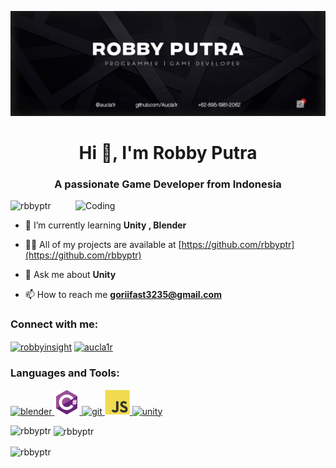 ![MasterHead](./bannertitle.jpg)
<h1 align="center">Hi 👋, I'm Robby Putra</h1>
<h3 align="center">A passionate Game Developer from Indonesia</h3>

<img class="pin" align="right" alt="Coding" width="400" src="https://i.pinimg.com/originals/e4/26/70/e426702edf874b181aced1e2fa5c6cde.gif">

<p align="left"> <img src="https://komarev.com/ghpvc/?username=rbbyptr&label=Profile%20views&color=0e75b6&style=plastic" alt="rbbyptr" /> </p>

- 🌱 I’m currently learning **Unity , Blender**

- 👨‍💻 All of my projects are available at [https://github.com/rbbyptr](https://github.com/rbbyptr)

- 💬 Ask me about **Unity**

- 📫 How to reach me **goriifast3235@gmail.com**

<h3 align="left">Connect with me:</h3>
<p align="left">
<a href="https://linkedin.com/in/robbyinsight" target="blank"><img align="center" src="https://raw.githubusercontent.com/rahuldkjain/github-profile-readme-generator/master/src/images/icons/Social/linked-in-alt.svg" alt="robbyinsight" height="30" width="40" /></a>
<a href="https://instagram.com/aucla1r" target="blank"><img align="center" src="https://raw.githubusercontent.com/rahuldkjain/github-profile-readme-generator/master/src/images/icons/Social/instagram.svg" alt="aucla1r" height="30" width="40" /></a>
</p>

<h3 align="left">Languages and Tools:</h3>
<p align="left"> <a href="https://www.blender.org/" target="_blank" rel="noreferrer"> <img src="https://download.blender.org/branding/community/blender_community_badge_white.svg" alt="blender" width="40" height="40"/> </a> <a href="https://www.w3schools.com/cs/" target="_blank" rel="noreferrer"> <img src="https://raw.githubusercontent.com/devicons/devicon/master/icons/csharp/csharp-original.svg" alt="csharp" width="40" height="40"/> </a> <a href="https://git-scm.com/" target="_blank" rel="noreferrer"> <img src="https://www.vectorlogo.zone/logos/git-scm/git-scm-icon.svg" alt="git" width="40" height="40"/> </a> <a href="https://developer.mozilla.org/en-US/docs/Web/JavaScript" target="_blank" rel="noreferrer"> <img src="https://raw.githubusercontent.com/devicons/devicon/master/icons/javascript/javascript-original.svg" alt="javascript" width="40" height="40"/> </a> <a href="https://unity.com/" target="_blank" rel="noreferrer"> <img src="https://www.vectorlogo.zone/logos/unity3d/unity3d-icon.svg" alt="unity" width="40" height="40"/> </a> </p>

<p><img align="left" src="https://github-readme-stats.vercel.app/api/top-langs?username=rbbyptr&show_icons=true&theme=dark&locale=en&layout=compact" alt="rbbyptr" /></p>

<p>&nbsp;<img align="center" src="https://github-readme-stats.vercel.app/api?username=rbbyptr&show_icons=true&theme=dark&locale=en" alt="rbbyptr" /></p>

<p><img align="center" src="https://github-readme-streak-stats.herokuapp.com/?user=rbbyptr&theme=dark" alt="rbbyptr" /></p>
